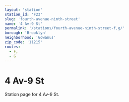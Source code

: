 ```yaml
---
layout: 'station'
station_id: 'F23'
slug: 'fourth-avenue-ninth-street'
name: '4 Av-9 St'
permalink: '/stations/fourth-avenue-ninth-street-f,g/'
borough: 'Brooklyn'
neighborhood: 'Gowanus'
zip_code: '11215'
routes:
  - F,
  - G
---
```

# 4 Av-9 St

Station page for 4 Av-9 St.
